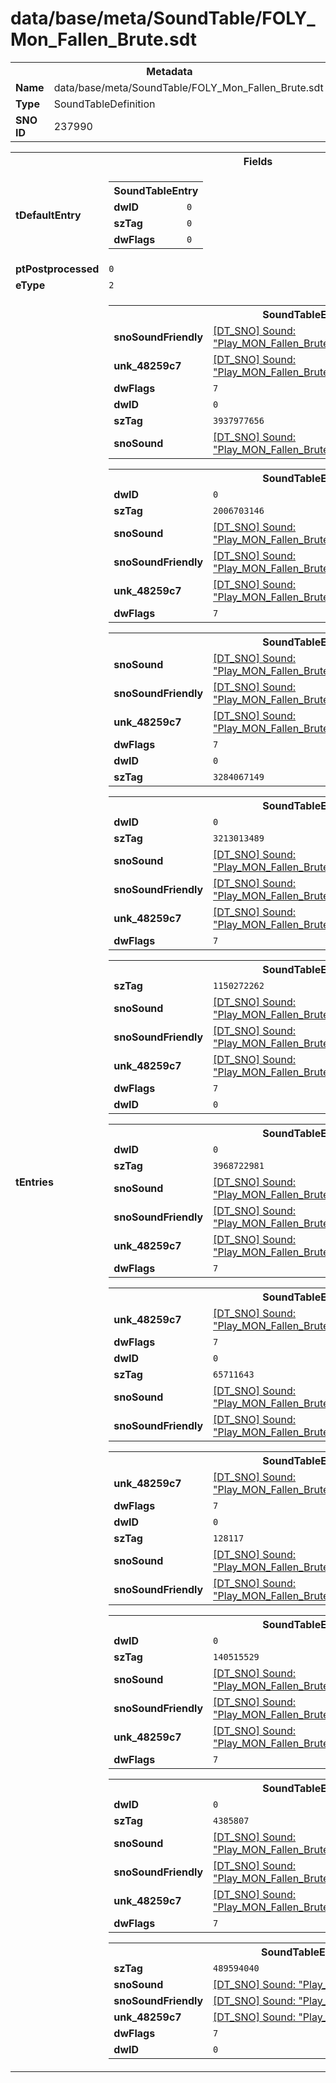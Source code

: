 <h1>data/base/meta/SoundTable/FOLY_Mon_Fallen_Brute.sdt</h1><table><tr><th colspan="100%">Metadata</th></tr><tr><td><b>Name</b></td><td>data/base/meta/SoundTable/FOLY_Mon_Fallen_Brute.sdt</td></tr><tr><td><b>Type</b></td><td>SoundTableDefinition</td></tr><tr><td><b>SNO ID</b></td><td>237990</td></tr></table>

<table><tr><th colspan="100%">Fields</th></tr><tr><td><b>tDefaultEntry</b></td><td><table><tr><th colspan="100%">SoundTableEntry</th></tr><tr><td><b>dwID</b></td><td><code>0</code></td></tr><tr><td><b>szTag</b></td><td><code>0</code></td></tr><tr><td><b>dwFlags</b></td><td><code>0</code></td></tr></table>

</td></tr><tr><td><b>ptPostprocessed</b></td><td><code>0</code></td></tr><tr><td><b>eType</b></td><td><code>2</code></td></tr><tr><td><b>tEntries</b></td><td><table><tr><th colspan="100%">SoundTableEntry</th></tr><tr><td><b>snoSoundFriendly</b></td><td><a href="..\Sound\Play_MON_Fallen_Brute_FOLY_Movement_Attack_3P.snd.md">[DT_SNO] Sound: "Play_MON_Fallen_Brute_FOLY_Movement_Attack_3P"</a></td></tr><tr><td><b>unk_48259c7</b></td><td><a href="..\Sound\Play_MON_Fallen_Brute_FOLY_Movement_Attack_3P.snd.md">[DT_SNO] Sound: "Play_MON_Fallen_Brute_FOLY_Movement_Attack_3P"</a></td></tr><tr><td><b>dwFlags</b></td><td><code>7</code></td></tr><tr><td><b>dwID</b></td><td><code>0</code></td></tr><tr><td><b>szTag</b></td><td><code>3937977656</code></td></tr><tr><td><b>snoSound</b></td><td><a href="..\Sound\Play_MON_Fallen_Brute_FOLY_Movement_Attack_3P.snd.md">[DT_SNO] Sound: "Play_MON_Fallen_Brute_FOLY_Movement_Attack_3P"</a></td></tr></table>


<table><tr><th colspan="100%">SoundTableEntry</th></tr><tr><td><b>dwID</b></td><td><code>0</code></td></tr><tr><td><b>szTag</b></td><td><code>2006703146</code></td></tr><tr><td><b>snoSound</b></td><td><a href="..\Sound\Play_MON_Fallen_Brute_FOLY_Movement_Attack_3P.snd.md">[DT_SNO] Sound: "Play_MON_Fallen_Brute_FOLY_Movement_Attack_3P"</a></td></tr><tr><td><b>snoSoundFriendly</b></td><td><a href="..\Sound\Play_MON_Fallen_Brute_FOLY_Movement_Attack_3P.snd.md">[DT_SNO] Sound: "Play_MON_Fallen_Brute_FOLY_Movement_Attack_3P"</a></td></tr><tr><td><b>unk_48259c7</b></td><td><a href="..\Sound\Play_MON_Fallen_Brute_FOLY_Movement_Attack_3P.snd.md">[DT_SNO] Sound: "Play_MON_Fallen_Brute_FOLY_Movement_Attack_3P"</a></td></tr><tr><td><b>dwFlags</b></td><td><code>7</code></td></tr></table>


<table><tr><th colspan="100%">SoundTableEntry</th></tr><tr><td><b>snoSound</b></td><td><a href="..\Sound\Play_MON_Fallen_Brute_FOLY_Bodyfall_3P.snd.md">[DT_SNO] Sound: "Play_MON_Fallen_Brute_FOLY_Bodyfall_3P"</a></td></tr><tr><td><b>snoSoundFriendly</b></td><td><a href="..\Sound\Play_MON_Fallen_Brute_FOLY_Bodyfall_3P.snd.md">[DT_SNO] Sound: "Play_MON_Fallen_Brute_FOLY_Bodyfall_3P"</a></td></tr><tr><td><b>unk_48259c7</b></td><td><a href="..\Sound\Play_MON_Fallen_Brute_FOLY_Bodyfall_3P.snd.md">[DT_SNO] Sound: "Play_MON_Fallen_Brute_FOLY_Bodyfall_3P"</a></td></tr><tr><td><b>dwFlags</b></td><td><code>7</code></td></tr><tr><td><b>dwID</b></td><td><code>0</code></td></tr><tr><td><b>szTag</b></td><td><code>3284067149</code></td></tr></table>


<table><tr><th colspan="100%">SoundTableEntry</th></tr><tr><td><b>dwID</b></td><td><code>0</code></td></tr><tr><td><b>szTag</b></td><td><code>3213013489</code></td></tr><tr><td><b>snoSound</b></td><td><a href="..\Sound\Play_MON_Fallen_Brute_Footsteps_Walk_3P.snd.md">[DT_SNO] Sound: "Play_MON_Fallen_Brute_Footsteps_Walk_3P"</a></td></tr><tr><td><b>snoSoundFriendly</b></td><td><a href="..\Sound\Play_MON_Fallen_Brute_Footsteps_Walk_3P.snd.md">[DT_SNO] Sound: "Play_MON_Fallen_Brute_Footsteps_Walk_3P"</a></td></tr><tr><td><b>unk_48259c7</b></td><td><a href="..\Sound\Play_MON_Fallen_Brute_Footsteps_Walk_3P.snd.md">[DT_SNO] Sound: "Play_MON_Fallen_Brute_Footsteps_Walk_3P"</a></td></tr><tr><td><b>dwFlags</b></td><td><code>7</code></td></tr></table>


<table><tr><th colspan="100%">SoundTableEntry</th></tr><tr><td><b>szTag</b></td><td><code>1150272262</code></td></tr><tr><td><b>snoSound</b></td><td><a href="..\Sound\Play_MON_Fallen_Brute_Footsteps_Run_3P.snd.md">[DT_SNO] Sound: "Play_MON_Fallen_Brute_Footsteps_Run_3P"</a></td></tr><tr><td><b>snoSoundFriendly</b></td><td><a href="..\Sound\Play_MON_Fallen_Brute_Footsteps_Run_3P.snd.md">[DT_SNO] Sound: "Play_MON_Fallen_Brute_Footsteps_Run_3P"</a></td></tr><tr><td><b>unk_48259c7</b></td><td><a href="..\Sound\Play_MON_Fallen_Brute_Footsteps_Run_3P.snd.md">[DT_SNO] Sound: "Play_MON_Fallen_Brute_Footsteps_Run_3P"</a></td></tr><tr><td><b>dwFlags</b></td><td><code>7</code></td></tr><tr><td><b>dwID</b></td><td><code>0</code></td></tr></table>


<table><tr><th colspan="100%">SoundTableEntry</th></tr><tr><td><b>dwID</b></td><td><code>0</code></td></tr><tr><td><b>szTag</b></td><td><code>3968722981</code></td></tr><tr><td><b>snoSound</b></td><td><a href="..\Sound\Play_MON_Fallen_Brute_FOLY_Movement_GetHit_3P.snd.md">[DT_SNO] Sound: "Play_MON_Fallen_Brute_FOLY_Movement_GetHit_3P"</a></td></tr><tr><td><b>snoSoundFriendly</b></td><td><a href="..\Sound\Play_MON_Fallen_Brute_FOLY_Movement_GetHit_3P.snd.md">[DT_SNO] Sound: "Play_MON_Fallen_Brute_FOLY_Movement_GetHit_3P"</a></td></tr><tr><td><b>unk_48259c7</b></td><td><a href="..\Sound\Play_MON_Fallen_Brute_FOLY_Movement_GetHit_3P.snd.md">[DT_SNO] Sound: "Play_MON_Fallen_Brute_FOLY_Movement_GetHit_3P"</a></td></tr><tr><td><b>dwFlags</b></td><td><code>7</code></td></tr></table>


<table><tr><th colspan="100%">SoundTableEntry</th></tr><tr><td><b>unk_48259c7</b></td><td><a href="..\Sound\Play_MON_Fallen_Brute_FOLY_Movement_Jump_Land_3P.snd.md">[DT_SNO] Sound: "Play_MON_Fallen_Brute_FOLY_Movement_Jump_Land_3P"</a></td></tr><tr><td><b>dwFlags</b></td><td><code>7</code></td></tr><tr><td><b>dwID</b></td><td><code>0</code></td></tr><tr><td><b>szTag</b></td><td><code>65711643</code></td></tr><tr><td><b>snoSound</b></td><td><a href="..\Sound\Play_MON_Fallen_Brute_FOLY_Movement_Jump_Land_3P.snd.md">[DT_SNO] Sound: "Play_MON_Fallen_Brute_FOLY_Movement_Jump_Land_3P"</a></td></tr><tr><td><b>snoSoundFriendly</b></td><td><a href="..\Sound\Play_MON_Fallen_Brute_FOLY_Movement_Jump_Land_3P.snd.md">[DT_SNO] Sound: "Play_MON_Fallen_Brute_FOLY_Movement_Jump_Land_3P"</a></td></tr></table>


<table><tr><th colspan="100%">SoundTableEntry</th></tr><tr><td><b>unk_48259c7</b></td><td><a href="..\Sound\Play_MON_Fallen_Brute_FOLY_Movement_Run_3P.snd.md">[DT_SNO] Sound: "Play_MON_Fallen_Brute_FOLY_Movement_Run_3P"</a></td></tr><tr><td><b>dwFlags</b></td><td><code>7</code></td></tr><tr><td><b>dwID</b></td><td><code>0</code></td></tr><tr><td><b>szTag</b></td><td><code>128117</code></td></tr><tr><td><b>snoSound</b></td><td><a href="..\Sound\Play_MON_Fallen_Brute_FOLY_Movement_Run_3P.snd.md">[DT_SNO] Sound: "Play_MON_Fallen_Brute_FOLY_Movement_Run_3P"</a></td></tr><tr><td><b>snoSoundFriendly</b></td><td><a href="..\Sound\Play_MON_Fallen_Brute_FOLY_Movement_Run_3P.snd.md">[DT_SNO] Sound: "Play_MON_Fallen_Brute_FOLY_Movement_Run_3P"</a></td></tr></table>


<table><tr><th colspan="100%">SoundTableEntry</th></tr><tr><td><b>dwID</b></td><td><code>0</code></td></tr><tr><td><b>szTag</b></td><td><code>140515529</code></td></tr><tr><td><b>snoSound</b></td><td><a href="..\Sound\Play_MON_Fallen_Brute_FOLY_Weapon_Drop_3P.snd.md">[DT_SNO] Sound: "Play_MON_Fallen_Brute_FOLY_Weapon_Drop_3P"</a></td></tr><tr><td><b>snoSoundFriendly</b></td><td><a href="..\Sound\Play_MON_Fallen_Brute_FOLY_Weapon_Drop_3P.snd.md">[DT_SNO] Sound: "Play_MON_Fallen_Brute_FOLY_Weapon_Drop_3P"</a></td></tr><tr><td><b>unk_48259c7</b></td><td><a href="..\Sound\Play_MON_Fallen_Brute_FOLY_Weapon_Drop_3P.snd.md">[DT_SNO] Sound: "Play_MON_Fallen_Brute_FOLY_Weapon_Drop_3P"</a></td></tr><tr><td><b>dwFlags</b></td><td><code>7</code></td></tr></table>


<table><tr><th colspan="100%">SoundTableEntry</th></tr><tr><td><b>dwID</b></td><td><code>0</code></td></tr><tr><td><b>szTag</b></td><td><code>4385807</code></td></tr><tr><td><b>snoSound</b></td><td><a href="..\Sound\Play_MON_Fallen_Brute_FOLY_Movement_Walk_3P.snd.md">[DT_SNO] Sound: "Play_MON_Fallen_Brute_FOLY_Movement_Walk_3P"</a></td></tr><tr><td><b>snoSoundFriendly</b></td><td><a href="..\Sound\Play_MON_Fallen_Brute_FOLY_Movement_Walk_3P.snd.md">[DT_SNO] Sound: "Play_MON_Fallen_Brute_FOLY_Movement_Walk_3P"</a></td></tr><tr><td><b>unk_48259c7</b></td><td><a href="..\Sound\Play_MON_Fallen_Brute_FOLY_Movement_Walk_3P.snd.md">[DT_SNO] Sound: "Play_MON_Fallen_Brute_FOLY_Movement_Walk_3P"</a></td></tr><tr><td><b>dwFlags</b></td><td><code>7</code></td></tr></table>


<table><tr><th colspan="100%">SoundTableEntry</th></tr><tr><td><b>szTag</b></td><td><code>489594040</code></td></tr><tr><td><b>snoSound</b></td><td><a href="..\Sound\Play_MON_Fallen_Brute_FOLY_Whoosh.snd.md">[DT_SNO] Sound: "Play_MON_Fallen_Brute_FOLY_Whoosh"</a></td></tr><tr><td><b>snoSoundFriendly</b></td><td><a href="..\Sound\Play_MON_Fallen_Brute_FOLY_Whoosh.snd.md">[DT_SNO] Sound: "Play_MON_Fallen_Brute_FOLY_Whoosh"</a></td></tr><tr><td><b>unk_48259c7</b></td><td><a href="..\Sound\Play_MON_Fallen_Brute_FOLY_Whoosh.snd.md">[DT_SNO] Sound: "Play_MON_Fallen_Brute_FOLY_Whoosh"</a></td></tr><tr><td><b>dwFlags</b></td><td><code>7</code></td></tr><tr><td><b>dwID</b></td><td><code>0</code></td></tr></table>


</td></tr></table>

